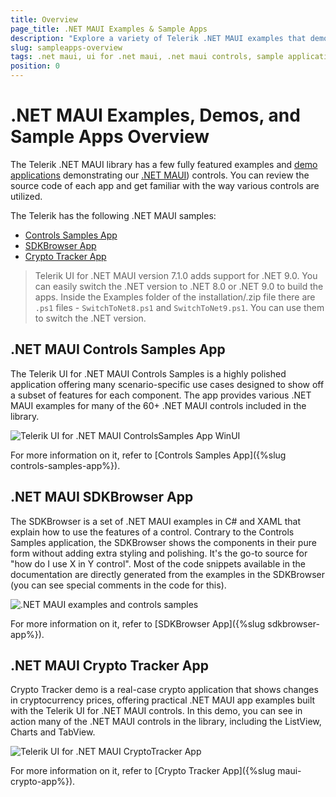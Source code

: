 ```yaml
---
title: Overview
page_title: .NET MAUI Examples & Sample Apps
description: "Explore a variety of Telerik .NET MAUI examples that demonstrate its flexibility in cross-platform app development. Try sample applications!"
slug: sampleapps-overview
tags: .net maui, ui for .net maui, .net maui controls, sample applications, demos, .net maui samples
position: 0
---
```


# .NET MAUI Examples, Demos, and Sample Apps Overview

The Telerik .NET MAUI library has a few fully featured examples and [demo applications](https://www.telerik.com/maui-ui/demo-apps/controls) demonstrating our [.NET MAUI](https://www.telerik.com/maui-ui)) controls. You can review the source code of each app and get familiar with the way various controls are utilized.

The Telerik has the following .NET MAUI samples:

* [Controls Samples App](#controls-samples-app)
* [SDKBrowser App](#sdkbrowser-app)
* [Crypto Tracker App](#crypto-tracker-app)

> Telerik UI for .NET MAUI version 7.1.0 adds support for .NET 9.0. You can easily switch the .NET version to .NET 8.0 or .NET 9.0 to build the apps. 
> Inside the Examples folder of the installation/.zip file there are `.ps1` files - `SwitchToNet8.ps1` and `SwitchToNet9.ps1`. You can use them to switch the .NET version.

## .NET MAUI Controls Samples App

The Telerik UI for .NET MAUI Controls Samples is a highly polished application offering many scenario-specific use cases designed to show off a subset of features for each component. The app provides various .NET MAUI examples for many of the 60+ .NET MAUI controls included in the library.

![Telerik UI for .NET MAUI ControlsSamples App WinUI](images/controlssamples-winui.png)

For more information on it, refer to [Controls Samples App]({%slug controls-samples-app%}).

## .NET MAUI SDKBrowser App

The SDKBrowser is a set of .NET MAUI examples in C# and XAML that explain how to use the features of a control. Contrary to the Controls Samples application, the SDKBrowser shows the components in their pure form without adding extra styling and polishing. It's the go-to source for "how do I use X in Y control". Most of the code snippets available in the documentation are directly generated from the examples in the SDKBrowser (you can see special comments in the code for this).

![.NET MAUI examples and controls samples](images/sdk-mobile.png)

For more information on it, refer to [SDKBrowser App]({%slug sdkbrowser-app%}).

## .NET MAUI Crypto Tracker App 

Crypto Tracker demo is a real-case crypto application that shows changes in cryptocurrency prices, offering practical .NET MAUI app examples built with the Telerik UI for .NET MAUI controls. In this demo, you can see in action many of the .NET MAUI controls in the library, including the ListView, Charts and TabView.

![Telerik UI for .NET MAUI CryptoTracker App](../images/crypto-app.png)

For more information on it, refer to [Crypto Tracker App]({%slug maui-crypto-app%}).
